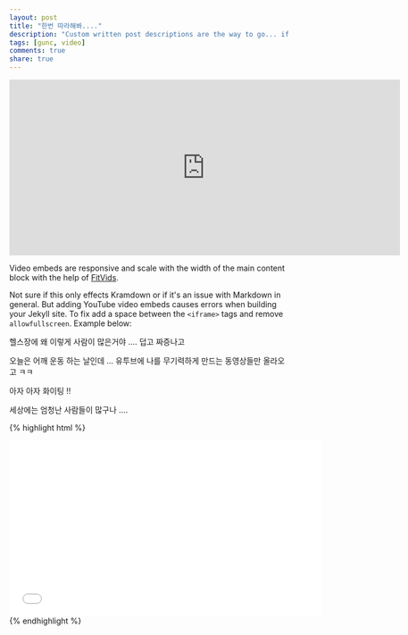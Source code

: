 ```yaml
---
layout: post
title: "한번 따라해봐...."
description: "Custom written post descriptions are the way to go... if you're not lazy."
tags: [gunc, video]
comments: true
share: true
---
```


<iframe width="700" height="315" src="https://www.youtube.com/watch?v=ZhBf1CW8O6c" frameborder="0"> </iframe>

Video embeds are responsive and scale with the width of the main content block with the help of [FitVids](http://fitvidsjs.com/).

Not sure if this only effects Kramdown or if it's an issue with Markdown in general. But adding YouTube video embeds causes errors when building your Jekyll site. To fix add a space between the `<iframe>` tags and remove `allowfullscreen`. Example below:
<p> 헬스장에 왜 이렇게 사람이 많은거야 .... 덥고 짜증나고  </p>
<p> 오늘은 어깨 운동 하는 날인데 ... 유투브에 나를 무기력하게 만드는 동영상들만 올라오고 ㅋㅋ  </p>
<p> 아자 아자 화이팅 !!  </p>
<p> 세상에는 엄청난 사람들이 많구나 .... </p>

{% highlight html %}
<iframe width="560" height="315" src="//www.youtube.com/embed/SU3kYxJmWuQ" frameborder="0"> </iframe>
{% endhighlight %}

